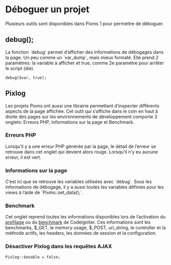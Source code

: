# Déboguer un projet

Plusieurs outils sont disponibles dans Pixms 1 pour permettre de déboguer.

debug();
--------

La fonction \`debug\` permet d’afficher des informations de débogages dans la page. Un peu comme un \`var\_dump\`, mais mieux formaté. Elle prend 2 paramètres: la variable à afficher et true, comme 2e paramètre pour arrêter le script (die).

    debug($var, true);

Pixlog
------

Les projets Pixms ont aussi une librairie permettant d’inspecter différents aspects de la page affichée. Cet outil qui s’affiche dans le coin en haut à droite des pages sur les environnements de développement comporte 3 onglets: Erreurs PHP, Informations sur la page et Benchmark.

### Erreurs PHP

Lorsqu’il y a une erreur PHP générée par la page, le détail de l’erreur se retrouve dans cet onglet qui devient alors rouge. Lorsqu’il n’y eu aucune erreur, il est vert.

### Informations sur la page

C’est ici que se retrouve les variables utilisées avec  \`debug\`. Sous les informations de débogage, il y a aussi toutes les variables définies pour les views à l’aide de \`Pixms::set\_data();\`.

### Benchmark

Cet onglet reprend toutes les informations disponibles lors de l’activation du [profilage](https://www.codeigniter.com/userguide2/general/profiling.html) ou du [benchmark](https://www.codeigniter.com/userguide2/libraries/benchmark.html) de CodeIgniter. Ces informations sont les benchmarks, $\_GET, le memory usage, $\_POST, uri\_string, le controller et la méthode actifs, les headers, les données de session et la configuration.

### Désactiver Pixlog dans les requêtes AJAX

    Pixlog::$enable = false;